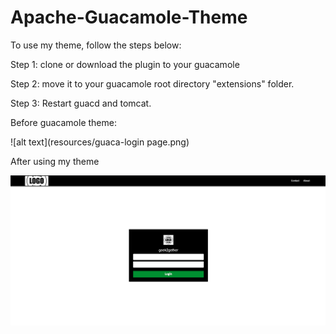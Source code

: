 # Apache-Guacamole-Theme

To use my theme, follow the steps below:

Step 1: clone or download the plugin to your guacamole 

Step 2: move it to your guacamole root directory "extensions" folder.

Step 3: Restart guacd and tomcat.


Before guacamole theme:

![alt text](resources/guaca-login page.png)


After using my theme

![alt text](resources/geek2gether-branding.png)

